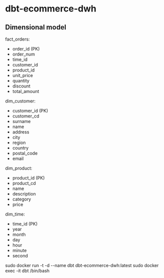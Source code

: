# dbt-ecommerce-dwh

## Dimensional model
fact_orders:
 - order_id (PK)
 - order_num
 - time_id
 - customer_id
 - product_id
 - unit_price
 - quantity
 - discount
 - total_amount

dim_customer:
 - customer_id (PK)
 - customer_cd
 - surname
 - name
 - address
 - city
 - region
 - country
 - postal_code
 - email

dim_product:
 - product_id (PK)
 - product_cd
 - name
 - description
 - category
 - price

dim_time:
 - time_id (PK)
 - year
 - month
 - day
 - hour
 - minute
 - second




sudo docker run -t -d --name dbt dbt-ecommerce-dwh:latest
sudo docker exec -it dbt /bin/bash